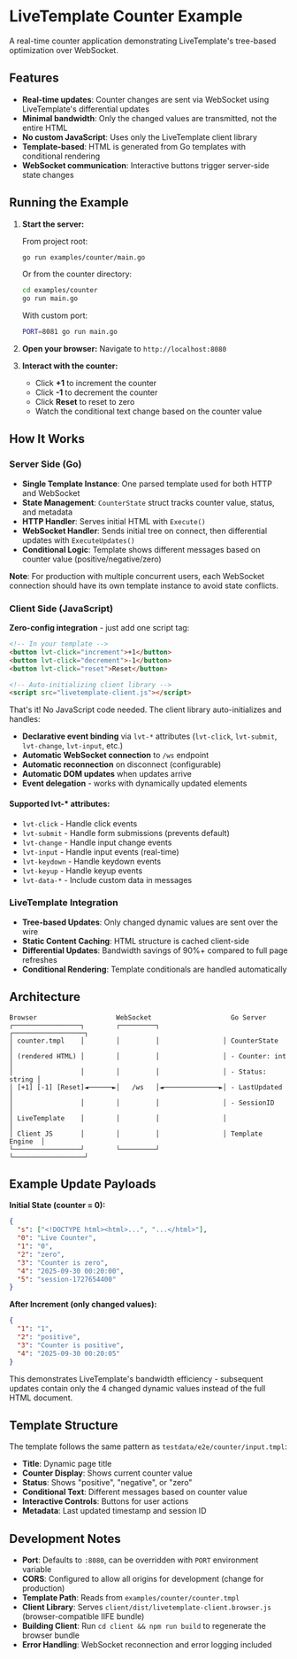 # LiveTemplate Counter Example

A real-time counter application demonstrating LiveTemplate's tree-based optimization over WebSocket.

## Features

- **Real-time updates**: Counter changes are sent via WebSocket using LiveTemplate's differential updates
- **Minimal bandwidth**: Only the changed values are transmitted, not the entire HTML
- **No custom JavaScript**: Uses only the LiveTemplate client library
- **Template-based**: HTML is generated from Go templates with conditional rendering
- **WebSocket communication**: Interactive buttons trigger server-side state changes

## Running the Example

1. **Start the server:**

   From project root:
   ```bash
   go run examples/counter/main.go
   ```

   Or from the counter directory:
   ```bash
   cd examples/counter
   go run main.go
   ```

   With custom port:
   ```bash
   PORT=8081 go run main.go
   ```

2. **Open your browser:**
   Navigate to `http://localhost:8080`

3. **Interact with the counter:**
   - Click **+1** to increment the counter
   - Click **-1** to decrement the counter
   - Click **Reset** to reset to zero
   - Watch the conditional text change based on the counter value

## How It Works

### Server Side (Go)

- **Single Template Instance**: One parsed template used for both HTTP and WebSocket
- **State Management**: `CounterState` struct tracks counter value, status, and metadata
- **HTTP Handler**: Serves initial HTML with `Execute()`
- **WebSocket Handler**: Sends initial tree on connect, then differential updates with `ExecuteUpdates()`
- **Conditional Logic**: Template shows different messages based on counter value (positive/negative/zero)

**Note**: For production with multiple concurrent users, each WebSocket connection should have its own template instance to avoid state conflicts.

### Client Side (JavaScript)

**Zero-config integration** - just add one script tag:

```html
<!-- In your template -->
<button lvt-click="increment">+1</button>
<button lvt-click="decrement">-1</button>
<button lvt-click="reset">Reset</button>

<!-- Auto-initializing client library -->
<script src="livetemplate-client.js"></script>
```

That's it! No JavaScript code needed. The client library auto-initializes and handles:
- **Declarative event binding** via `lvt-*` attributes (`lvt-click`, `lvt-submit`, `lvt-change`, `lvt-input`, etc.)
- **Automatic WebSocket connection** to `/ws` endpoint
- **Automatic reconnection** on disconnect (configurable)
- **Automatic DOM updates** when updates arrive
- **Event delegation** - works with dynamically updated elements

#### Supported lvt-* attributes:
- `lvt-click` - Handle click events
- `lvt-submit` - Handle form submissions (prevents default)
- `lvt-change` - Handle input change events
- `lvt-input` - Handle input events (real-time)
- `lvt-keydown` - Handle keydown events
- `lvt-keyup` - Handle keyup events
- `lvt-data-*` - Include custom data in messages

### LiveTemplate Integration

- **Tree-based Updates**: Only changed dynamic values are sent over the wire
- **Static Content Caching**: HTML structure is cached client-side
- **Differential Updates**: Bandwidth savings of 90%+ compared to full page refreshes
- **Conditional Rendering**: Template conditionals are handled automatically

## Architecture

```
Browser                    WebSocket                    Go Server
┌─────────────────┐        ┌─────────┐                ┌──────────────────┐
│ counter.tmpl    │        │         │                │ CounterState     │
│ (rendered HTML) │        │         │                │ - Counter: int   │
│                 │        │         │                │ - Status: string │
│ [+1] [-1] [Reset]◄──────►│   /ws   │◄──────────────►│ - LastUpdated   │
│                 │        │         │                │ - SessionID      │
│ LiveTemplate    │        │         │                │                  │
│ Client JS       │        │         │                │ Template Engine  │
└─────────────────┘        └─────────┘                └──────────────────┘
```

## Example Update Payloads

**Initial State (counter = 0):**
```json
{
  "s": ["<!DOCTYPE html><html>...", "...</html>"],
  "0": "Live Counter",
  "1": "0",
  "2": "zero",
  "3": "Counter is zero",
  "4": "2025-09-30 00:20:00",
  "5": "session-1727654400"
}
```

**After Increment (only changed values):**
```json
{
  "1": "1",
  "2": "positive",
  "3": "Counter is positive",
  "4": "2025-09-30 00:20:05"
}
```

This demonstrates LiveTemplate's bandwidth efficiency - subsequent updates contain only the 4 changed dynamic values instead of the full HTML document.

## Template Structure

The template follows the same pattern as `testdata/e2e/counter/input.tmpl`:

- **Title**: Dynamic page title
- **Counter Display**: Shows current counter value
- **Status**: Shows "positive", "negative", or "zero"
- **Conditional Text**: Different messages based on counter value
- **Interactive Controls**: Buttons for user actions
- **Metadata**: Last updated timestamp and session ID

## Development Notes

- **Port**: Defaults to `:8080`, can be overridden with `PORT` environment variable
- **CORS**: Configured to allow all origins for development (change for production)
- **Template Path**: Reads from `examples/counter/counter.tmpl`
- **Client Library**: Serves `client/dist/livetemplate-client.browser.js` (browser-compatible IIFE bundle)
- **Building Client**: Run `cd client && npm run build` to regenerate the browser bundle
- **Error Handling**: WebSocket reconnection and error logging included